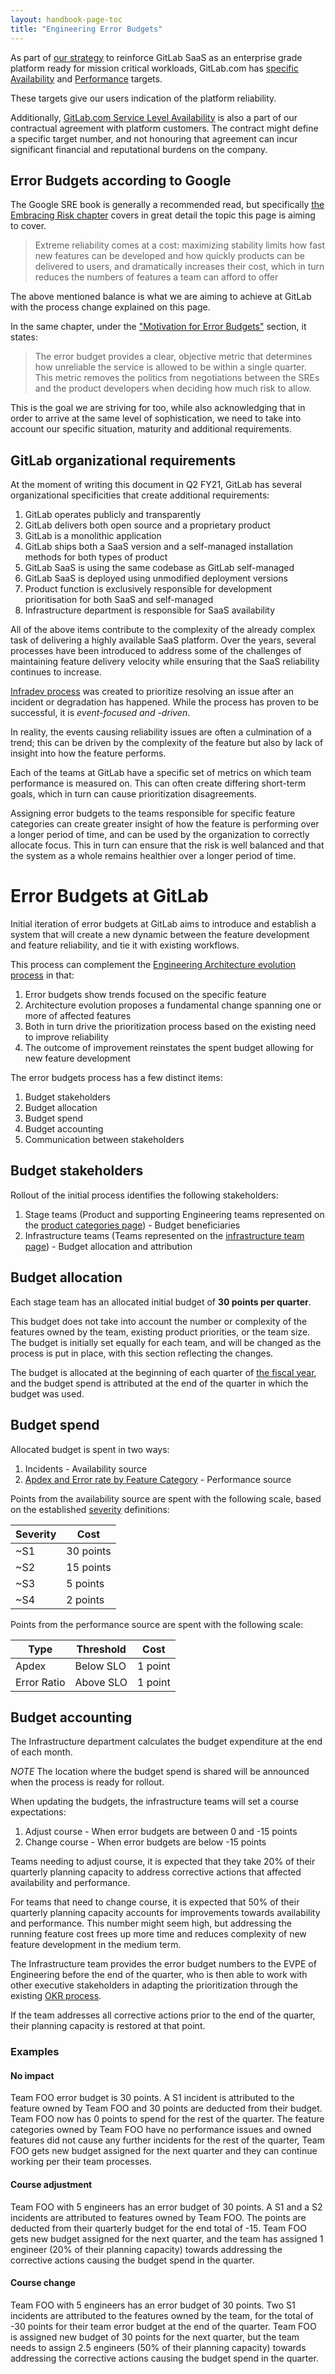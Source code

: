 ```yaml
---
layout: handbook-page-toc
title: "Engineering Error Budgets"
---
```


As part of [our strategy][strategy] to reinforce GitLab SaaS as an enterprise grade platform ready for mission critical workloads, GitLab.com has [specific Availability][availability] and [Performance][performance] targets.

These targets give our users indication of the platform reliability.

Additionally, [GitLab.com Service Level Availability](SLA) is also a part of our contractual agreement with platform customers. The contract might define a specific target number, and not honouring that agreement can incur significant financial and reputational burdens on the company.

## Error Budgets according to Google

The Google SRE book is generally a recommended read, but specifically [the Embracing Risk chapter][embracing risk] covers in great detail the topic this page is aiming to cover.

> Extreme reliability comes at a cost: maximizing stability limits how fast new features can be developed and how quickly products can be delivered to users, and dramatically increases their cost, which in turn reduces the numbers of features a team can afford to offer

The above mentioned balance is what we are aiming to achieve at GitLab with the process change explained on this page.

In the same chapter, under the ["Motivation for Error Budgets"][motivation] section, it states:

> The error budget provides a clear, objective metric that determines how unreliable the service is allowed to be within a single quarter. This metric removes the politics from negotiations between the SREs and the product developers when deciding how much risk to allow.

This is the goal we are striving for too, while also acknowledging that in order to arrive at the same level of sophistication, we need to take into account our specific situation, maturity and additional requirements.


## GitLab organizational requirements

At the moment of writing this document in Q2 FY21, GitLab has several organizational specificities that create additional requirements:

1. GitLab operates publicly and transparently
1. GitLab delivers both open source and a proprietary product
1. GitLab is a monolithic application
1. GitLab ships both a SaaS version and a self-managed installation methods for both types of product
1. GitLab SaaS is using the same codebase as GitLab self-managed
1. GitLab SaaS is deployed using unmodified deployment versions
1. Product function is exclusively responsible for development prioritisation for both SaaS and self-managed
1. Infrastructure department is responsible for SaaS availability

All of the above items contribute to the complexity of the already complex task of
delivering a highly available SaaS platform. Over the years, several processes have been introduced to address some of the challenges of maintaining feature delivery velocity while ensuring that the SaaS reliability continues to increase.

[Infradev process][infradev] was created to prioritize resolving an issue after an incident or degradation has happened. While the process has proven to be successful, it is _event-focused and -driven_.

In reality, the events causing reliability issues are often a culmination of a trend; this can be driven by the complexity of the feature but also by lack of insight into how the feature performs.

Each of the teams at GitLab have a specific set of metrics on which team performance is measured on. This can often create differing short-term goals, which in turn can cause prioritization disagreements.

Assigning error budgets to the teams responsible for specific feature categories can create greater insight of how the feature is performing over a longer period of time, and can be used by the organization to correctly allocate focus. This in turn can ensure that the risk is well balanced and that the system as a whole remains healthier over a longer period of time.

# Error Budgets at GitLab

Initial iteration of error budgets at GitLab aims to introduce and establish a system that will create a new dynamic between the feature development and feature reliability, and tie it with existing workflows.

This process can complement the [Engineering Architecture evolution process][architecture] in that:

1. Error budgets show trends focused on the specific feature
1. Architecture evolution proposes a fundamental change spanning one or more of affected features
1. Both in turn drive the prioritization process based on the existing need to improve reliability
1. The outcome of improvement reinstates the spent budget allowing for new feature development

The error budgets process has a few distinct items:

1. Budget stakeholders
1. Budget allocation
1. Budget spend
1. Budget accounting
1. Communication between stakeholders

## Budget stakeholders

Rollout of the initial process identifies the following stakeholders:

1. Stage teams (Product and supporting Engineering teams represented on the [product categories page][categories]) - Budget beneficiaries
1. Infrastructure teams (Teams represented on the [infrastructure team page][infra teams]) - Budget allocation and attribution


## Budget allocation

Each stage team has an allocated initial budget of **30 points per quarter**.

This budget does not take into account the number or complexity of the features owned by the team, existing product priorities, or the team size. The budget is initially set equally for each team, and will be changed as the process is put in place, with this section reflecting the changes.

The budget is allocated at the beginning of each quarter of [the fiscal year][fiscal year], and the budget spend is attributed at the end of the quarter in which the budget was used.


## Budget spend

Allocated budget is spent in two ways:

1. Incidents - Availability source
1. [Apdex and Error rate by Feature Category](https://dashboards.gitlab.net/d/general-error-budgets/general-feature-category-detail-error-budgets?orgId=1) - Performance source

Points from the availability source are spent with the following scale, based on the established [severity] definitions:

| Severity | Cost     |
| -------- | -------- |
| ~S1      | 30 points|
| ~S2      | 15 points|
| ~S3      | 5 points |
| ~S4      | 2 points |

Points from the performance source are spent with the following scale:

| Type        | Threshold | Cost    |
| ----------- | --------- | ------- |
| Apdex       | Below SLO | 1 point |
| Error Ratio | Above SLO | 1 point |

## Budget accounting

The Infrastructure department calculates the budget expenditure at the end of each month.

_NOTE_ The location where the budget spend is shared will be announced when the process is ready for rollout.

When updating the budgets, the infrastructure teams will set a course expectations:

1. Adjust course - When error budgets are between 0 and -15 points
1. Change course - When error budgets are below -15 points

Teams needing to adjust course, it is expected that they take 20% of their quarterly planning capacity to address corrective actions that affected availability and performance.

For teams that need to change course, it is expected that 50% of their quarterly planning capacity accounts for improvements towards availability and performance. This number might seem high, but addressing the running feature cost frees up more time and reduces complexity of new feature development in the medium term.

The Infrastructure team provides the error budget numbers to the EVPE of Engineering before the end of the quarter, who is then able to work with other executive stakeholders in adapting the prioritization through the existing [OKR process][okr].

If the team addresses all corrective actions prior to the end of the quarter, their planning capacity is restored at that point.

### Examples

#### No impact

Team FOO error budget is 30 points. A S1 incident is attributed to the feature owned by Team FOO and 30 points are deducted from their budget. Team FOO now has 0 points to spend for the rest of the quarter. The feature categories owned by Team FOO have no performance issues and owned features did not cause any further incidents for the rest of the quarter, Team FOO gets new budget assigned for the next quarter and they can continue working per their team processes.

#### Course adjustment

Team FOO with 5 engineers has an error budget of 30 points. A S1 and a S2 incidents are attributed to features owned by Team FOO. The points are deducted from their quarterly budget for the end total of -15. Team FOO gets new budget assigned for the next quarter, and the team has assigned 1 engineer (20% of their planning capacity) towards addressing the corrective actions causing the budget spend in the quarter.

#### Course change

Team FOO with 5 engineers has an error budget of 30 points. Two S1 incidents are attributed to the features owned by the team, for the total of -30 points for their team error budget at the end of the quarter. Team FOO is assigned new budget of 30 points for the next quarter, but the team needs to assign 2.5 engineers (50% of their planning capacity) towards addressing the corrective actions causing the budget spend in the quarter.

[strategy]: /direction/#3-year-strategy
[availability]: /handbook/engineering/infrastructure/performance-indicators/#gitlabcom-availability
[performance]: /handbook/engineering/infrastructure/performance-indicators/#gitlabcom-performance
[SLA]: /handbook/engineering/monitoring/#gitlabcom-service-level-availability
[embracing risk]: https://landing.google.com/sre/sre-book/chapters/embracing-risk/#id-AnCDFmtB
[motivation]: https://landing.google.com/sre/sre-book/chapters/embracing-risk/#id-na2u1S2SKi1
[infradev]: /handbook/engineering/development/#continuous-delivery-infrastructure-and-quality-collaboration
[architecture]: /handbook/engineering/architecture/workflow/
[categories]: /handbook/product/product-categories
[infra teams]: /handbook/engineering/infrastructure/team/
[fiscal year]: /handbook/finance/#fiscal-year
[severity]: /handbook/engineering/quality/issue-triage/#availability
[okr]: /handbook/engineering/#engineering-okr-process
